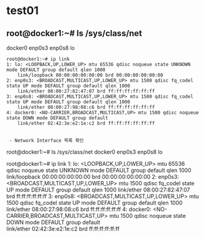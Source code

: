 # test01

## root@docker1:~# ls /sys/class/net
docker0  enp0s3  enp0s8  lo

```
root@docker1:~# ip link 
1: lo: <LOOPBACK,UP,LOWER_UP> mtu 65536 qdisc noqueue state UNKNOWN mode DEFAULT group default qlen 1000 
    link/loopback 00:00:00:00:00:00 brd 00:00:00:00:00:00 
2: enp0s3: <BROADCAST,MULTICAST,UP,LOWER_UP> mtu 1500 qdisc fq_codel state UP mode DEFAULT group default qlen 1000 
    link/ether 08:00:27:82:47:07 brd ff:ff:ff:ff:ff:ff 
3: enp0s8: <BROADCAST,MULTICAST,UP,LOWER_UP> mtu 1500 qdisc fq_codel state UP mode DEFAULT group default qlen 1000 
    link/ether 08:00:27:98:08:c6 brd ff:ff:ff:ff:ff:ff 
4: docker0: <NO-CARRIER,BROADCAST,MULTICAST,UP> mtu 1500 qdisc noqueue state DOWN mode DEFAULT group default  
    link/ether 02:42:3e:e2:1e:c2 brd ff:ff:ff:ff:ff:ff
    
    
 - Network Interface 목록 확인
```
root@docker1:~# ls /sys/class/net
docker0  enp0s3  enp0s8  lo

root@docker1:~# ip link 
1: lo: <LOOPBACK,UP,LOWER_UP> mtu 65536 qdisc noqueue state UNKNOWN mode DEFAULT group default qlen 1000 
    link/loopback 00:00:00:00:00:00 brd 00:00:00:00:00:00 
2: enp0s3: <BROADCAST,MULTICAST,UP,LOWER_UP> mtu 1500 qdisc fq_codel state UP mode DEFAULT group default qlen 1000 
    link/ether 08:00:27:82:47:07 brd ff:ff:ff:ff:ff:ff 
3: enp0s8: <BROADCAST,MULTICAST,UP,LOWER_UP> mtu 1500 qdisc fq_codel state UP mode DEFAULT group default qlen 1000 
    link/ether 08:00:27:98:08:c6 brd ff:ff:ff:ff:ff:ff 
4: docker0: <NO-CARRIER,BROADCAST,MULTICAST,UP> mtu 1500 qdisc noqueue state DOWN mode DEFAULT group default  
    link/ether 02:42:3e:e2:1e:c2 brd ff:ff:ff:ff:ff:ff
```
